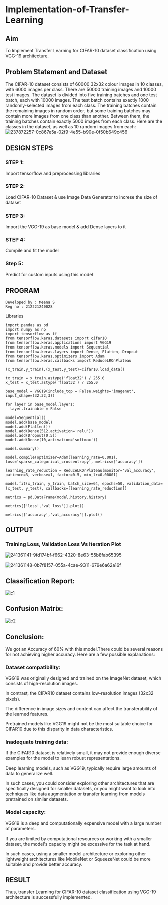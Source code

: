 # Implementation-of-Transfer-Learning
## Aim
To Implement Transfer Learning for CIFAR-10 dataset classification using VGG-19 architecture.
## Problem Statement and Dataset
The CIFAR-10 dataset consists of 60000 32x32 colour images in 10 classes, with 6000 images per class. There are 50000 training images and 10000 test images. The dataset is divided into five training batches and one test batch, each with 10000 images. The test batch contains exactly 1000 randomly-selected images from each class. The training batches contain the remaining images in random order, but some training batches may contain more images from one class than another. Between them, the training batches contain exactly 5000 images from each class.
Here are the classes in the dataset, as well as 10 random images from each:
![237872257-0c867e5a-02f9-4e55-b90e-0f50b649c456](https://github.com/MEENA155/Implementation-of-Transfer-Learning/assets/94677128/b40d4375-bf63-4df1-9b1f-ee21174e7e53)

## DESIGN STEPS
### STEP 1:
Import tensorflow and preprocessing libraries

### STEP 2:
Load CIFAR-10 Dataset & use Image Data Generator to increse the size of dataset

### STEP 3:
Import the VGG-19 as base model & add Dense layers to it

### STEP 4:
Compile and fit the model

### Step 5:
Predict for custom inputs using this model

## PROGRAM
```
Developed by : Meena S
Reg no : 212221240028
```
Libraries
```
import pandas as pd
import numpy as np
import tensorflow as tf
from tensorflow.keras.datasets import cifar10
from tensorflow.keras.applications import VGG19
from tensorflow.keras.models import Sequential
from tensorflow.keras.layers import Dense, Flatten, Dropout
from tensorflow.keras.optimizers import Adam
from tensorflow.keras.callbacks import ReduceLROnPlateau

(x_train,y_train),(x_test,y_test)=cifar10.load_data()

tx_train = x_train.astype('float32') / 255.0
x_test = x_test.astype('float32') / 255.0

base_model = VGG19(include_top = False,weights='imagenet', input_shape=(32,32,3))

for layer in base_model.layers:
  layer.trainable = False
  
model=Sequential()
model.add(base_model)
model.add(Flatten())
model.add(Dense(512,activation='relu'))
model.add(Dropout(0.5))
model.add(Dense(10,activation='softmax'))

model.summary()

model.compile(optimizer=Adam(learning_rate=0.001), loss='sparse_categorical_crossentropy', metrics=['accuracy'])

learning_rate_reduction = ReduceLROnPlateau(monitor='val_accuracy', patience=3, verbose=1, factor=0.5, min_lr=0.00001)

model.fit(x_train, y_train, batch_size=64, epochs=50, validation_data=(x_test, y_test), callbacks=[learning_rate_reduction])

metrics = pd.DataFrame(model.history.history)

metrics[['loss','val_loss']].plot()

metrics[['accuracy','val_accuracy']].plot()

```





## OUTPUT
### Training Loss, Validation Loss Vs Iteration Plot


![241361141-9fd174bf-f662-4320-8e63-55b8fab65395](https://github.com/MEENA155/Implementation-of-Transfer-Learning/assets/94677128/1a33c375-21b0-4880-b30b-1cdecd910ede)





![241361148-0b7f8157-055a-4cae-9311-679e6a62a16f](https://github.com/MEENA155/Implementation-of-Transfer-Learning/assets/94677128/f80f091a-acd9-489e-b476-1aea73fccd51)
## Classification Report:
![c1](https://github.com/MEENA155/Implementation-of-Transfer-Learning/assets/94677128/f0dc463f-30b8-4c28-bf55-1d4822bf9aa6)
## Confusion Matrix:
![c2](https://github.com/MEENA155/Implementation-of-Transfer-Learning/assets/94677128/62412c54-9576-434e-83ad-7f9de116df24)
## Conclusion:
We got an Accuracy of 60% with this model.There could be several reasons for not achieving higher accuracy. Here are a few possible explanations:
### Dataset compatibility:
VGG19 was originally designed and trained on the ImageNet dataset, which consists of high-resolution images.

In contrast, the CIFAR10 dataset contains low-resolution images (32x32 pixels).

The difference in image sizes and content can affect the transferability of the learned features.

Pretrained models like VGG19 might not be the most suitable choice for CIFAR10 due to this disparity in data characteristics.

### Inadequate training data:
If the CIFAR10 dataset is relatively small, it may not provide enough diverse examples for the model to learn robust representations.

Deep learning models, such as VGG19, typically require large amounts of data to generalize well.

In such cases, you could consider exploring other architectures that are specifically designed for smaller datasets, or you might want to look into techniques like data augmentation or transfer learning from models pretrained on similar datasets.

### Model capacity:
VGG19 is a deep and computationally expensive model with a large number of parameters.

If you are limited by computational resources or working with a smaller dataset, the model's capacity might be excessive for the task at hand.

In such cases, using a smaller model architecture or exploring other lightweight architectures like MobileNet or SqueezeNet could be more suitable and provide better accuracy.

## RESULT
Thus, transfer Learning for CIFAR-10 dataset classification using VGG-19 architecture is successfully implemented.
